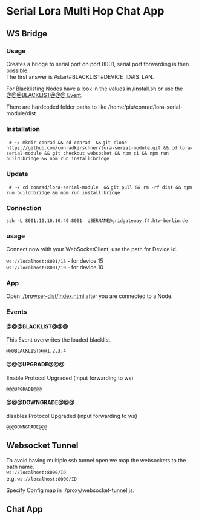 # Serial Lora Multi Hop Chat App 

## WS Bridge
### Usage
Creates a bridge to serial port on port 8001, serial port forwarding is then possible.  
The first answer is #start#BLACKLIST#DEVICE_ID#IS_LAN.  


For Blacklisting Nodes have a look in the values in /install.sh or use the [@@@BLACKLIST@@@ Event](#Events).  

There are hardcoded folder paths to like /home/piu/conrad/lora-serial-module/dist
### Installation
``` # ~/ mkdir conrad && cd conrad  &&```
``` git clone https://github.com/conradkirschner/lora-serial-module.git && cd lora-serial-module && git checkout websocket && npm ci && npm run build:bridge && npm run install:bridge ```

### Update
``` # ~/ cd conrad/lora-serial-module  &&```
``` git pull && rm -rf dist && npm run build:bridge && npm run install:bridge ```

### Connection
``` ssh -L 8001:10.10.10.40:8001  USERNAME@gridgateway.f4.htw-berlin.de ```

### usage
Connect now with your WebSocketClient, use the path for Device Id.  
  
``` ws://localhost:8001/15 ``` - for device 15  
``` ws://localhost:8001/10 ``` - for device 10  
### App

Open [./browser-dist/index.html](./browser-dist/index.html) after you are connected to a Node.

### Events
#### @@@BLACKLIST@@@
This Event overwrites the loaded blacklist.  

```@@@BLACKLIST@@@1,2,3,4```


#### @@@UPGRADE@@@
Enable Protocol Upgraded (input forwarding to ws)

```@@@UPGRADE@@@```

#### @@@DOWNGRADE@@@
disables Protocol Upgraded (input forwarding to ws)

```@@@DOWNGRADE@@@```

## Websocket Tunnel 

To avoid having multiple ssh tunnel open we map the websockets to the path name.  
```ws://localhost:8000/ID```  
e.g. ```ws://localhost:8000/ID```  

Specify Config map in ./proxy/websocket-tunnel.js. 

## Chat App
### 
